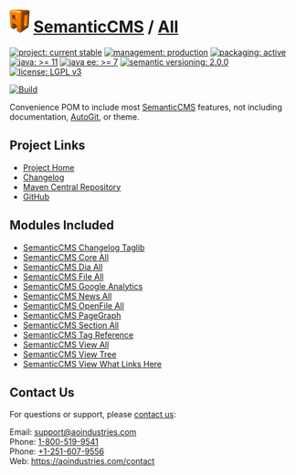 # [<img src="ao-logo.png" alt="AO Logo" width="35" height="40">](https://github.com/aoindustries) [SemanticCMS](https://github.com/aoindustries/semanticcms) / [All](https://github.com/aoindustries/semanticcms-all)

[![project: current stable](https://semanticcms.com/ao-badges/project-current-stable.svg)](https://aoindustries.com/life-cycle#project-current-stable)
[![management: production](https://semanticcms.com/ao-badges/management-production.svg)](https://aoindustries.com/life-cycle#management-production)
[![packaging: active](https://semanticcms.com/ao-badges/packaging-active.svg)](https://aoindustries.com/life-cycle#packaging-active)  
[![java: &gt;= 11](https://semanticcms.com/ao-badges/java-11.svg)](https://docs.oracle.com/en/java/javase/11/docs/api/)
[![java ee: &gt;= 7](https://semanticcms.com/ao-badges/javaee-7.svg)](https://docs.oracle.com/javaee/7/api/)
[![semantic versioning: 2.0.0](https://semanticcms.com/ao-badges/semver-2.0.0.svg)](http://semver.org/spec/v2.0.0.html)
[![license: LGPL v3](https://semanticcms.com/ao-badges/license-lgpl-3.0.svg)](https://www.gnu.org/licenses/lgpl-3.0)

[![Build](https://github.com/aoindustries/semanticcms-all/workflows/Build/badge.svg?branch=1.x)](https://github.com/aoindustries/semanticcms-all/actions?query=workflow%3ABuild)

Convenience POM to include most [SemanticCMS](https://github.com/aoindustries/semanticcms) features, not including documentation, [AutoGit](https://github.com/aoindustries/semanticcms-autogit), or theme.

## Project Links
* [Project Home](https://semanticcms.com/all/)
* [Changelog](https://semanticcms.com/all/changelog)
* [Maven Central Repository](https://search.maven.org/artifact/com.semanticcms/semanticcms-all)
* [GitHub](https://github.com/aoindustries/semanticcms-all)

## Modules Included
* [SemanticCMS Changelog Taglib](https://github.com/aoindustries/semanticcms-changelog-taglib)
* [SemanticCMS Core All](https://github.com/aoindustries/semanticcms-core-all)
* [SemanticCMS Dia All](https://github.com/aoindustries/semanticcms-dia-all)
* [SemanticCMS File All](https://github.com/aoindustries/semanticcms-file-all)
* [SemanticCMS Google Analytics](https://github.com/aoindustries/semanticcms-google-analytics)
* [SemanticCMS News All](https://github.com/aoindustries/semanticcms-news-all)
* [SemanticCMS OpenFile All](https://github.com/aoindustries/semanticcms-openfile-all)
* [SemanticCMS PageGraph](https://github.com/aoindustries/semanticcms-pagegraph)
* [SemanticCMS Section All](https://github.com/aoindustries/semanticcms-section-all)
* [SemanticCMS Tag Reference](https://github.com/aoindustries/semanticcms-tag-reference)
* [SemanticCMS View All](https://github.com/aoindustries/semanticcms-view-all)
* [SemanticCMS View Tree](https://github.com/aoindustries/semanticcms-view-tree)
* [SemanticCMS View What Links Here](https://github.com/aoindustries/semanticcms-view-what-links-here)

## Contact Us
For questions or support, please [contact us](https://aoindustries.com/contact):

Email: [support@aoindustries.com](mailto:support@aoindustries.com)  
Phone: [1-800-519-9541](tel:1-800-519-9541)  
Phone: [+1-251-607-9556](tel:+1-251-607-9556)  
Web: https://aoindustries.com/contact
